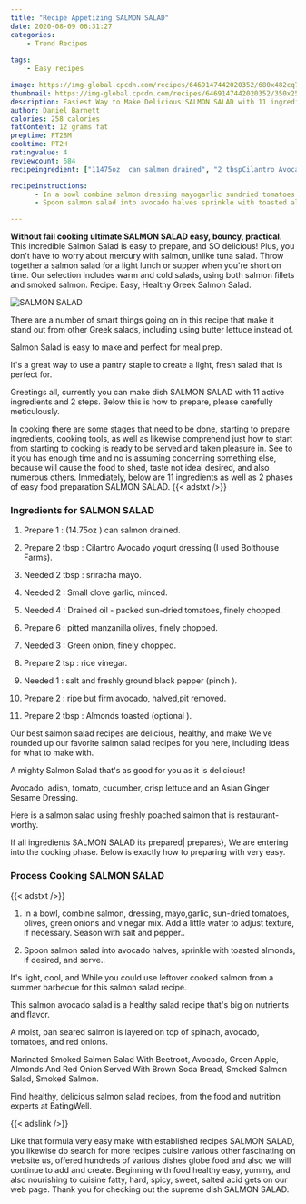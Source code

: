 ```yaml
---
title: "Recipe Appetizing SALMON SALAD"
date: 2020-08-09 06:31:27
categories:
    - Trend Recipes
    
tags:
    - Easy recipes

image: https://img-global.cpcdn.com/recipes/6469147442020352/680x482cq70/salmon-salad-recipe-main-photo.jpg
thumbnail: https://img-global.cpcdn.com/recipes/6469147442020352/350x250cq70/salmon-salad-recipe-main-photo.jpg
description: Easiest Way to Make Delicious SALMON SALAD with 11 ingredients and 2 stages of easy cooking.
author: Daniel Barnett
calories: 258 calories
fatContent: 12 grams fat
preptime: PT28M
cooktime: PT2H
ratingvalue: 4
reviewcount: 684
recipeingredient: ["11475oz  can salmon drained", "2 tbspCilantro Avocado yogurt dressing I used Bolthouse Farms", "2 tbspsriracha mayo", "2Small clove garlic minced", "4Drained oil  packed sundried tomatoes finely chopped", "6pitted manzanilla olives finely chopped", "3Green onion finely chopped", "2 tsprice vinegar", "1salt and freshly ground black pepper pinch ", "2ripe but firm avocado halvedpit removed", "2 tbspAlmonds toasted optional "]

recipeinstructions: 
      - In a bowl combine salmon dressing mayogarlic sundried tomatoes olives green onions and vinegar mix Add a little water to adjust texture if necessary Season with salt and pepper 
      - Spoon salmon salad into avocado halves sprinkle with toasted almonds if desired and serve

---
```




**Without fail cooking ultimate SALMON SALAD easy, bouncy, practical**. This incredible Salmon Salad is easy to prepare, and SO delicious! Plus, you don&#39;t have to worry about mercury with salmon, unlike tuna salad. Throw together a salmon salad for a light lunch or supper when you&#39;re short on time. Our selection includes warm and cold salads, using both salmon fillets and smoked salmon. Recipe: Easy, Healthy Greek Salmon Salad.


![SALMON SALAD](https://img-global.cpcdn.com/recipes/6469147442020352/680x482cq70/salmon-salad-recipe-main-photo.jpg "SALMON SALAD")



There are a number of smart things going on in this recipe that make it stand out from other Greek salads, including using butter lettuce instead of.

Salmon Salad is easy to make and perfect for meal prep.

It&#39;s a great way to use a pantry staple to create a light, fresh salad that is perfect for.


Greetings all, currently you can make dish SALMON SALAD with 11 active ingredients and 2 steps. Below this is how to prepare, please carefully meticulously.

In cooking there are some stages that need to be done, starting to prepare ingredients, cooking tools, as well as likewise comprehend just how to start from starting to cooking is ready to be served and taken pleasure in. See to it you has enough time and no is assuming concerning something else, because will cause the food to shed, taste not ideal desired, and also numerous others. Immediately, below are 11 ingredients as well as 2 phases of easy food preparation SALMON SALAD.
{{< adstxt />}}

### Ingredients for SALMON SALAD


1. Prepare 1 : (14.75oz ) can salmon drained.

1. Prepare 2 tbsp : Cilantro Avocado yogurt dressing (I used Bolthouse Farms).

1. Needed 2 tbsp : sriracha mayo.

1. Needed 2 : Small clove garlic, minced.

1. Needed 4 : Drained oil - packed sun-dried tomatoes, finely chopped.

1. Prepare 6 : pitted manzanilla olives, finely chopped.

1. Needed 3 : Green onion, finely chopped.

1. Prepare 2 tsp : rice vinegar.

1. Needed 1 : salt and freshly ground black pepper (pinch ).

1. Prepare 2 : ripe but firm avocado, halved,pit removed.

1. Prepare 2 tbsp : Almonds toasted (optional ).


Our best salmon salad recipes are delicious, healthy, and make We&#39;ve rounded up our favorite salmon salad recipes for you here, including ideas for what to make with.

A mighty Salmon Salad that&#39;s as good for you as it is delicious!

Avocado, adish, tomato, cucumber, crisp lettuce and an Asian Ginger Sesame Dressing.

Here is a salmon salad using freshly poached salmon that is restaurant-worthy.


If all ingredients SALMON SALAD its prepared| prepares}, We are entering into the cooking phase. Below is exactly how to preparing with very easy.

### Process Cooking SALMON SALAD

{{< adstxt />}}


1. In a bowl, combine salmon, dressing, mayo,garlic, sun-dried tomatoes, olives, green onions and vinegar mix. Add a little water to adjust texture, if necessary. Season with salt and pepper..



1. Spoon salmon salad into avocado halves, sprinkle with toasted almonds, if desired, and serve..




It&#39;s light, cool, and While you could use leftover cooked salmon from a summer barbecue for this salmon salad recipe.

This salmon avocado salad is a healthy salad recipe that&#39;s big on nutrients and flavor.

A moist, pan seared salmon is layered on top of spinach, avocado, tomatoes, and red onions.

Marinated Smoked Salmon Salad With Beetroot, Avocado, Green Apple, Almonds And Red Onion Served With Brown Soda Bread, Smoked Salmon Salad, Smoked Salmon.

Find healthy, delicious salmon salad recipes, from the food and nutrition experts at EatingWell.


{{< adslink />}}

Like that formula very easy make with established recipes SALMON SALAD, you likewise do search for more recipes cuisine various other fascinating on website us, offered hundreds of various dishes globe food and also we will continue to add and create. Beginning with food healthy easy, yummy, and also nourishing to cuisine fatty, hard, spicy, sweet, salted acid gets on our web page. Thank you for checking out the supreme dish SALMON SALAD.

